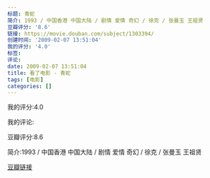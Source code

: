 ```yaml
---
标题: 青蛇
简介: 1993 / 中国香港 中国大陆 / 剧情 爱情 奇幻 / 徐克 / 张曼玉 王祖贤
豆瓣评分: '8.6'
链接: https://movie.douban.com/subject/1303394/
创建时间: '2009-02-07 13:51:04'
我的评分: '4.0'
标签:
评论:
date: 2009-02-07 13:51:04
title: 看了电影 - 青蛇
tags: [电影]
categories: []
---
```


我的评分:4.0

我的评论:

豆瓣评分:8.6

简介:1993 / 中国香港 中国大陆 / 剧情 爱情 奇幻 / 徐克 / 张曼玉 王祖贤

[豆瓣链接](https://movie.douban.com/subject/1303394/)

